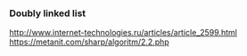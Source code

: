 ### Doubly linked list
http://www.internet-technologies.ru/articles/article_2599.html
https://metanit.com/sharp/algoritm/2.2.php